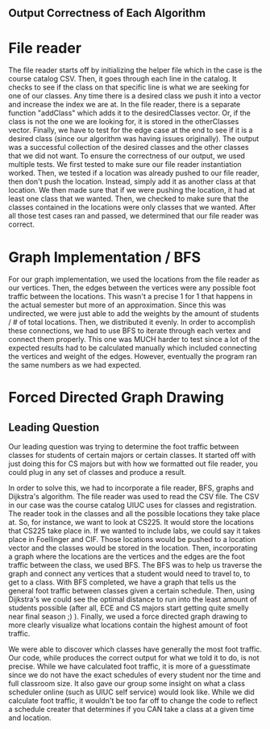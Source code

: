 ## Output Correctness of Each Algorithm
# File reader
The file reader starts off by initializing the helper file which in the case is the course catalog CSV. Then, it goes through each line in the catalog. It checks to see if the class on that specific line is what we are seeking for one of our classes. Any time there is a desired class we push it into a vector and increase the index we are at. In the file reader, there is a separate function "addClass" which adds it to the desiredClasses vector. Or, if the class is not the one we are looking for, it is stored in the otherClasses vector. Finally, we have to test for the edge case at the end to see if it is a desired class (since our algorithm was having issues originally). The output was a successful collection of the desired classes and the other classes that we did not want. To ensure the correctness of our output, we used multiple tests. We first tested to make sure our file reader instantiation worked. Then, we tested if a location was already pushed to our file reader, then don't push the location. Instead, simply add it as another class at that location. We then made sure that if we were pushing the location, it had at least one class that we wanted. Then, we checked to make sure that the classes contained in the locations were only classes that we wanted. After all those test cases ran and passed, we determined that our file reader was correct.

# Graph Implementation / BFS
For our graph implementation, we used the locations from the file reader as our vertices. Then, the edges between the vertices were any possible foot traffic between the locations. This wasn't a precise 1 for 1 that happens in the actual semester but more of an approximation. Since this was undirected, we were just able to add the weights by the amount of students / # of total locations. Then, we distributed it evenly. In order to accomplish these connections, we had to use BFS to iterate through each vertex and connect them properly. This one was MUCH harder to test since a lot of the expected results had to be calculated manually which included connecting the vertices and weight of the edges. However, eventually the program ran the same numbers as we had expected.

# Forced Directed Graph Drawing




## Leading Question
Our leading question was trying to determine the foot traffic between classes for students of certain majors or certain classes. It started off with just doing this for CS majors but with how we formatted out file reader, you could plug in any set of classes and produce a result.

In order to solve this, we had to incorporate a file reader, BFS, graphs and Dijkstra's algorithm. The file reader was used to read the CSV file. The CSV in our case was the course catalog UIUC uses for classes and registration. The reader took in the classes and all the possible locations they take place at. So, for instance, we want to look at CS225. It would store the locations that CS225 take place in. If we wanted to include labs, we could say it takes place in Foellinger and CIF. Those locations would be pushed to a location vector and the classes would be stored in the location. Then, incorporating a graph where the locations are the vertices and the edges are the foot traffic between the class, we used BFS. The BFS was to help us traverse the graph and connect any vertices that a student would need to travel to, to get to a class. With BFS completed, we have a graph that tells us the general foot traffic between classes given a certain schedule. Then, using Dijkstra's we could see the optimal distance to run into the least amount of students possible (after all, ECE and CS majors start getting quite smelly near final season ;) ). Finally, we used a force directed graph drawing to more clearly visualize what locations contain the highest amount of foot traffic.

We were able to discover which classes have generally the most foot traffic. Our code, while produces the correct output for what we told it to do, is not precise. While we have calculated foot traffic, it is more of a guesstimate since we do not have the exact schedules of every student nor the time and full classroom size. It also gave our group some insight on what a class scheduler online (such as UIUC self service) would look like. While we did calculate foot traffic, it wouldn't be too far off to change the code to reflect a schedule creater that determines if you CAN take a class at a given time and location. 
